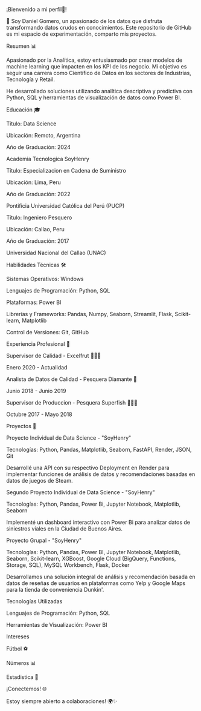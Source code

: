 ¡Bienvenido a mi perfil🚀!

👋 Soy Daniel Gomero, un apasionado de los datos que disfruta transformando datos crudos en conocimientos. Este repositorio de GitHub es mi espacio de experimentación, comparto mis proyectos.

Resumen 📊

Apasionado por la Analítica, estoy entusiasmado por crear modelos de machine learning que impacten en los KPI de los negocio. Mi objetivo es seguir una carrera como Científico de Datos en los sectores de Industrias, Tecnología y Retail.

He desarrollado soluciones utilizando analítica descriptiva y predictiva con Python, SQL y herramientas de visualización de datos como Power BI.

Educación 🎓


Título: Data Science

Ubicación: Remoto, Argentina

Año de Graduación: 2024

Academia Tecnologica SoyHenry


Título: Especializacion en Cadena de Suministro

Ubicación: Lima, Peru

Año de Graduación: 2022

Pontificia Universidad Católica del Perú (PUCP)


Título: Ingeniero Pesquero

Ubicación: Callao, Peru

Año de Graduación: 2017

Universidad Nacional del Callao (UNAC)


Habilidades Técnicas 🛠️ 

Sistemas Operativos: Windows

Lenguajes de Programación: Python, SQL

Plataformas: Power BI

Librerías y Frameworks: Pandas, Numpy, Seaborn, Streamlit, Flask, Scikit-learn, Matplotlib

Control de Versiones: Git, GitHub


Experiencia Profesional 💼

Supervisor de Calidad - Excelfrut 👷🏼‍♂️

Enero 2020 - Actualidad


Analista de Datos de Calidad - Pesquera Diamante 🏦

Junio 2018 - Junio 2019


Supervisor de Produccion - Pesquera Superfish 👷🏼‍♂️

Octubre 2017 - Mayo 2018


Proyectos 🌟 

Proyecto Individual de Data Science - "SoyHenry"

Tecnologías: Python, Pandas, Matplotlib, Seaborn, FastAPI, Render, JSON, Git

Desarrollé una API con su respectivo Deployment en Render para implementar funciones de análisis de datos y recomendaciones basadas en datos de juegos de Steam.


Segundo Proyecto Individual de Data Science - "SoyHenry"

Tecnologías: Python, Pandas, Power Bi, Jupyter Notebook, Matplotlib, Seaborn

Implementé un dashboard interactivo con Power Bi para analizar datos de siniestros viales en la Ciudad de Buenos Aires.


Proyecto Grupal - "SoyHenry"

Tecnologías: Python, Pandas, Power BI, Jupyter Notebook, Matplotlib, Seaborn, Scikit-learn, XGBoost, Google Cloud (BigQuery, Functions, Storage, SQL), MySQL Workbench, Flask, Docker

Desarrollamos una solución integral de análisis y recomendación basada en datos de reseñas de usuarios en plataformas como Yelp y Google Maps para la tienda de conveniencia Dunkin'.


Tecnologías Utilizadas

Lenguajes de Programación: Python, SQL

Herramientas de Visualización: Power BI


Intereses

Fútbol ⚽️

Números 📊

Estadistica 🏦

¡Conectemos! 🌐

Estoy siempre abierto a colaboraciones! 🌍✨

